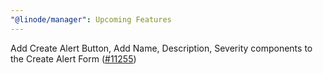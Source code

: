 ```yaml
---
"@linode/manager": Upcoming Features
---
```


Add Create Alert Button, Add Name, Description, Severity components to the Create Alert Form ([#11255](https://github.com/linode/manager/pull/11255))
